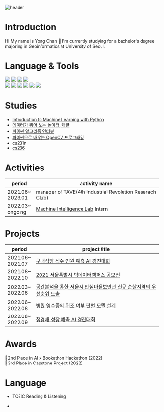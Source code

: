 ![header](https://capsule-render.vercel.app/api?type=rounded&color=auto&height=120&section=header&text=Welcome&nbsp;to&nbsp;Yong&nbsp;Chan's&nbsp;github&nbsp;👋&fontSize=50)

# Introduction

Hi My name is Yong Chan 👋 I'm currently studying for a bachelor's degree majoring in Geoinformatics at University of Seoul.

# Language & Tools 
<img src="https://img.shields.io/badge/Python-FFCA28?style=flat&logo=Python&logoColor=white"/> <img src="https://img.shields.io/badge/R-276DC3?style=flat&logo=R&logoColor=white"/> <img src="https://img.shields.io/badge/C&nbsp;Sharp-FFCA28?style=flat&logo=C&nbspSharp&logoColor=white"/> <img src="https://img.shields.io/badge/PostgreSQL-4169E1?style=flat&logo=PostgreSQL&logoColor=white"/>
<br>
<img src="https://img.shields.io/badge/PyTorch-EE4C2C?style=flat&logo=PyTorch&logoColor=white"/> <img src="https://img.shields.io/badge/PyCharm-000000?style=flat&logo=PyCharm&logoColor=white"/> <img src="https://img.shields.io/badge/Jupyter-F37626?style=flat&logo=Jupyter&logoColor=white"/> <img src="https://img.shields.io/badge/OpenCV-5C3EE8?style=flat&logo=OpenCV&logoColor=white"/> <img src="https://img.shields.io/badge/pandas-150458?style=flat&logo=pandas&logoColor=white"/> <img src="https://img.shields.io/badge/Numpy-013243?style=flat&logo=Numpy&logoColor=white"/>

# Studies
- [Introduction to Machine Learning with Python](https://github.com/rickiepark/intro_ml_with_python_2nd_revised)
- [데이터가 뛰어 노는 놀이터, 캐글](https://github.com/LDJWJ/kagglebook)
- [파이썬 알고리즘 인터뷰](https://github.com/onlybooks/algorithm-interview)
- [파이썬으로 배우는 OpenCV 프로그래밍](http://www.yes24.com/Product/Goods/105655600)
- [cs231n](https://cyc9805.github.io/categories/cs231n)
- [cs236](https://cyc9805.github.io/categories/cs236)

# Activities
|period|activity name|
|-----------|------------------------------|
|2021.06~<br>2023.01|manager of [TAVE(4th Industrial Revolution Reserach Club)](https://m.blog.naver.com/PostList.naver?blogId=t-ave)|
|2022.03~<br>ongoing|[Machine Intelligence Lab](https://sites.google.com/view/uos-milab/) Intern|

# Projects 
|period|project title|
|--------|---------------------------------|
|2021.06~<br>2021.07|[구내식당 식수 인원 예측 AI 경진대회](https://dacon.io/competitions/official/235743/overview/description)|
|2021.08~<br>2022.10|[2021 서울특별시 빅데이터캠퍼스 공모전](https://cyc9805.github.io/data%20analysis/python/project/seoul-bigdata-contest/)|
|2022.03~<br>2022.06|[공간분석을 통한 서울시 안심마을보안관 신규 순찰지역의 우선순위 도출](https://github.com/cyc9805/capstone-project)|
|2022.06~<br>2022.08|[병원 영수증의 위조 여부 판별 모델 설계](https://github.com/cyc9805/fake_detection)|
|2022.08~<br>2022.09|[청경채 성장 예측 AI 경진대회](https://dacon.io/competitions/official/235961/overview/description)|

# Awards
🥈2nd Place in AI x Bookathon Hackathon (2022)<br>
🥉3rd Place in Capstone Project (2022)

# Language
- TOEIC Reading & Listening

<!---
cyc9805/cyc9805 is a ✨ special ✨ repository because its `README.md` (this file) appears on your GitHub profile.
You can click the Preview link to take a look at your changes.
--->
-
